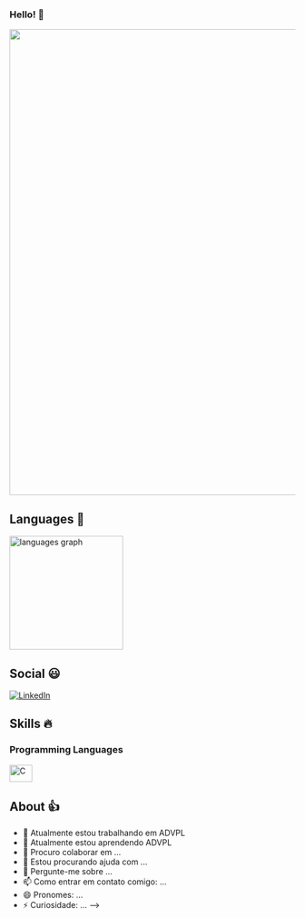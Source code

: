 ### Hello! 👋
<!-- Gandalf Sax -->
<div>
  <a href="https://www.youtube.com/watch?v=G1IbRujko-A">
    <img src="https://github.com/edummoreno/edummoreno/assets/45723629/f68b6bd5-9dce-4672-875a-08e62291d099" width="820px">
  </a>
</div>

## Languages 💎
<!-- Stats -->
<div align="left">
  <img src="https://github-readme-stats.vercel.app/api/top-langs?username=edummoreno&locale=en&hide_title=false&layout=compact&card_width=320&langs_count=5&theme=dracula&hide_border=false" height="200" alt="languages graph"  />
</div>

## Social 😃
<!-- Links -->
[![LinkedIn](https://img.shields.io/badge/LinkedIn-0077B5?style=for-the-badge&logo=linkedin&logoColor=white)](https://www.linkedin.com/in/edummoreno/)

## Skills 🔥
<!-- Skills: Programming Languages -->
  <div style="flex-basis: 48%;">
    <h3>Programming Languages</h3>
    <img align="center" alt="C" height="30" width="40" src="https://cdn.jsdelivr.net/gh/devicons/devicon/icons/c/c-original.svg">
  </div>


## About 👍

- 🔭 Atualmente estou trabalhando em ADVPL
- 🌱 Atualmente estou aprendendo ADVPL
- 👯 Procuro colaborar em ...
- 🤔 Estou procurando ajuda com ...
- 💬 Pergunte-me sobre ...
- 📫 Como entrar em contato comigo: ...
- 😄 Pronomes: ...
- ⚡ Curiosidade: ...
-->
